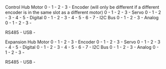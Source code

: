 Control Hub
Motor
0 - 
1 - 
2 - 
3 - 
Encoder (will only be different if a different encoder is in the same slot as a different motor)
0 - 
1 - 
2 - 
3 - 
Servo
0 -
1 - 
2 - 
3 -
4 - 
5 -
Digital
0 -
1 - 
2 -
3 -
4 -
5 -
6 -
7 -
I2C Bus
0 - 
1 - 
2 - 
3 - 
Analog
0 -
1 -
2 -
3 -

RS485 - 
USB - 

Expansion Hub
Motor
0 -
1 -
2 -
3 -
Encoder
0 -
1 -
2 -
3 -
Servo
0 -
1 -
2 -
3 -
4 -
5 -
Digital
0 - 
1 -
2 -
3 -
4 -
5 -
6 -
7 -
I2C Bus
0 -
1 -
2 -
3 -
Analog
0 - 
1 -
2 - 
3 -

RS485 - 
USB - 